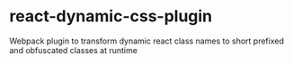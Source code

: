 # react-dynamic-css-plugin
Webpack plugin to transform dynamic react class names to short prefixed and obfuscated classes at runtime

